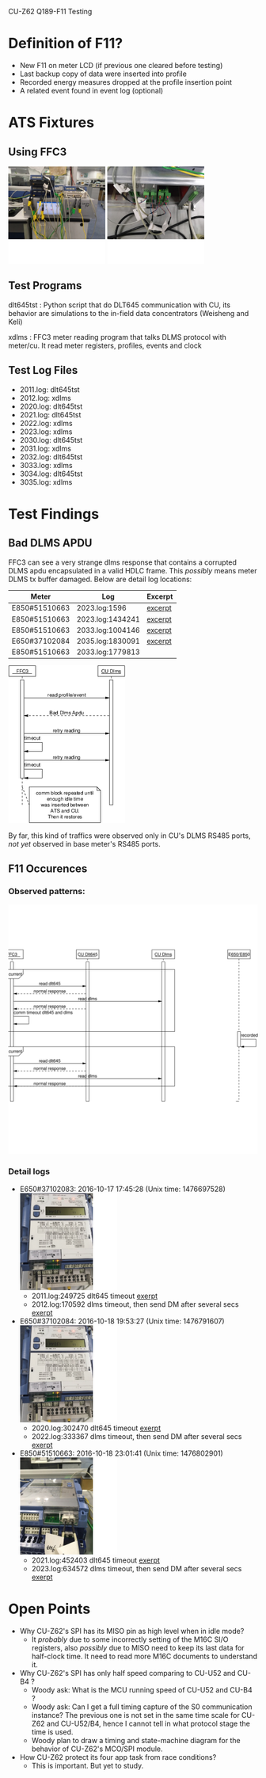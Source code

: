 
CU-Z62 Q189-F11 Testing

# Definition of F11?

- New F11 on meter LCD (if previous one cleared before testing)
- Last backup copy of data were inserted into profile
- Recorded energy measures dropped at the profile insertion point
- A related event found in event log (optional)

# ATS Fixtures

## Using FFC3

![ATS-Front](/q189-ats-front.png)
![ATS-Back](/q189-ats-back.png)

## Test Programs 

dlt645tst
: Python script that do DLT645 communication with CU, its behavior
are simulations to the in-field data concentrators (Weisheng and Keli)

xdlms
: FFC3 meter reading program that talks DLMS protocol with meter/cu. It
read meter registers, profiles, events and clock

## Test Log Files

- 2011.log: dlt645tst
- 2012.log: xdlms
- 2020.log: dlt645tst
- 2021.log: dlt645tst
- 2022.log: xdlms
- 2023.log: xdlms
- 2030.log: dlt645tst
- 2031.log: xdlms
- 2032.log: dlt645tst
- 3033.log: xdlms
- 3034.log: dlt645tst
- 3035.log: xdlms

# Test Findings
## Bad DLMS APDU

FFC3 can see a very strange dlms response that contains
a corrupted DLMS apdu encapsulated in a valid HDLC frame.
This *possibly* means meter DLMS tx buffer damaged. Below
are detail log locations:

| Meter         | Log              | Excerpt                                         |
|---------------|------------------|-------------------------------------------------|
| E850#51510663 | 2023.log:1596    | [excerpt](log-excerpt/2023-1096_2096.log)       |                                                |
| E850#51510663 | 2023.log:1434241 | [excerpt](log-excerpt/2023-1433741_1434741.log) |                                            |
| E850#51510663 | 2033.log:1004146 | [excerpt](log-excerpt/2033-1003646_1004646.log) |
| E650#37102084 | 2035.log:1830091 | [excerpt](log-excerpt/2035.log.1830091) |
| E850#51510663 | 2033.log:1779813 ||                                            |

![seq-diagram](bad-dlms-apdu-seq-eps-converted-to.png)

By far, this kind of traffics were observed only in CU's 
DLMS RS485 ports, *not yet* observed in base meter's RS485
ports.

## F11 Occurences

### Observed patterns:
![f11 pattern](f11-observation.svg)

### Detail logs
- E650#37102083: 2016-10-17 17:45:28 (Unix time: 1476697528)
![setup-1](/setup-1.png)
    - 2011.log:249725 dlt645 timeout [exerpt](log-excerpt/2011.log.249725)
    - 2012.log:170592 dlms timeout, then send DM after several secs [exerpt](log-excerpt/2012.log.170592)
- E650#37102084: 2016-10-18 19:53:27 (Unix time: 1476791607) 
![setup-1](/setup-1.png)
    - 2020.log:302470 dlt645 timeout [exerpt](log-excerpt/2020.log.302470)
    - 2022.log:333367 dlms timeout, then send DM after several secs [exerpt](log-excerpt/2022.log.333367)
- E850#51510663: 2016-10-18 23:01:41 (Unix time: 1476802901)
![setup-2](/setup-2.png)
    - 2021.log:452403 dlt645 timeout [exerpt](log-excerpt/2021.log.452403)
    - 2023.log:634572 dlms timeout, then send DM after several secs [exerpt](log-excerpt/2023.log.634572)

# Open Points

- Why CU-Z62's SPI has its MISO pin as high level when in idle mode?
    - It *probably* due to some incorrectly setting of the M16C SI/O
    registers, also *possibly* due to MISO need to keep its last data
    for half-clock time. It need to read more M16C documents to 
    understand it.
- Why CU-Z62's SPI has only half speed comparing to CU-U52 and CU-B4 ?
    - Woody ask: What is the MCU running speed of CU-U52 and CU-B4 ?
    - Woody ask: Can I get a full timing capture of the S0 communication
    instance? The previous one is not set in the same time scale for CU-Z62
    and CU-U52/B4, hence I cannot tell in what protocol stage the time
    is used.
    - Woody plan to draw a timing and state-machine diagram for the behavior
    of CU-Z62's MCO/SPI module.
- How CU-Z62 protect its four app task from race conditions?
    - This is important. But yet to study.

